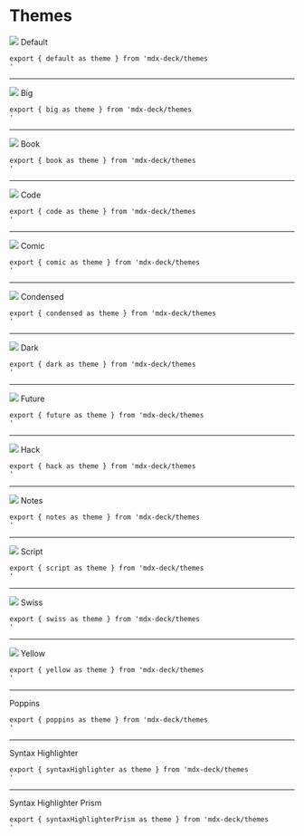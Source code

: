 # Themes

![](images/default.png)
Default

```mdx
export { default as theme } from 'mdx-deck/themes
'
```

---

![](images/big.png)
Big

```mdx
export { big as theme } from 'mdx-deck/themes
'
```

---

![](images/book.png)
Book

```mdx
export { book as theme } from 'mdx-deck/themes
'
```

---

![](images/code.png)
Code

```mdx
export { code as theme } from 'mdx-deck/themes
'
```

---

![](images/comic.png)
Comic

```mdx
export { comic as theme } from 'mdx-deck/themes
'
```

---

![](images/condensed.png)
Condensed

```mdx
export { condensed as theme } from 'mdx-deck/themes
'
```

---

![](images/dark.png)
Dark

```mdx
export { dark as theme } from 'mdx-deck/themes
'
```

---

![](images/future.png)
Future

```mdx
export { future as theme } from 'mdx-deck/themes
'
```

---

![](images/hack.png)
Hack

```mdx
export { hack as theme } from 'mdx-deck/themes
'
```

---

<!--
![](images/lobster.png)
Lobster
-->

![](images/notes.png)
Notes

```mdx
export { notes as theme } from 'mdx-deck/themes
'
```

---

<!--
![](images/rye.png)
Rye
-->

![](images/script.png)
Script

```mdx
export { script as theme } from 'mdx-deck/themes
'
```

---

![](images/swiss.png)
Swiss

```mdx
export { swiss as theme } from 'mdx-deck/themes
'
```

---

![](images/yellow.png)
Yellow

```mdx
export { yellow as theme } from 'mdx-deck/themes
'
```

---

Poppins

```mdx
export { poppins as theme } from 'mdx-deck/themes
'
```

---

Syntax Highlighter

```mdx
export { syntaxHighlighter as theme } from 'mdx-deck/themes
'
```

---

Syntax Highlighter Prism

```mdx
export { syntaxHighlighterPrism as theme } from 'mdx-deck/themes
'
```

